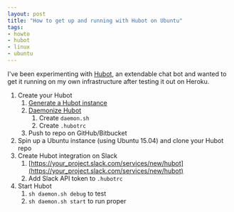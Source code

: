 ```yaml
---
layout: post
title: "How to get up and running with Hubot on Ubuntu"
tags:
- howto
- hubot
- linux
- ubuntu
---
```


I've been experimenting with [Hubot](https://hubot.github.com), an extendable
chat bot and wanted to get it running on my own infrastructure after testing it
out on Heroku.

1. Create your Hubot
   1. [Generate a Hubot instance](https://hubot.github.com/docs/#getting-started-with-hubot)
   2. [Daemonize Hubot](https://web.archive.org/web/20151012130522/http://www.freshblurbs.com/blog/2013/06/16/hubot-hipchat-daemon.html)
      1. Create `daemon.sh`
      2. Create `.hubotrc` 
   3. Push to repo on GitHub/Bitbucket
2. Spin up a Ubuntu instance (using Ubuntu 15.04) and clone your Hubot repo
3. Create Hubot integration on Slack
   1. [https://your_project.slack.com/services/new/hubot](https://your_project.slack.com/services/new/hubot)
   2. Add Slack API token to `.hubotrc`
4. Start Hubot
   1. `sh daemon.sh debug` to test
   2. `sh daemon.sh start` to run proper
